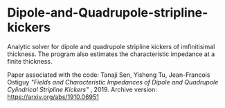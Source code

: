# Dipole-and-Quadrupole-stripline-kickers

Analytic solver for dipole and quadrupole stripline kickers of imfinitisimal thickness. The program also estimates the characteristic impedance at a finite thickness.

Paper associated with the code: Tanaji Sen, Yisheng Tu, Jean-Francois Ostiguy <i>"Fields and Characteristic Impedances of Dipole and Quadrupole Cylindrical Stripline Kickers" </i>, 2019. Archive version: https://arxiv.org/abs/1910.06951
